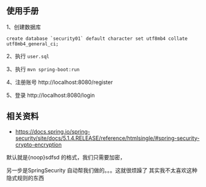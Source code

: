 ## 使用手册

1、创建数据库
```
create database `security01` default character set utf8mb4 collate utf8mb4_general_ci;
```

2、执行 `user.sql`

3、执行 `mvn spring-boot:run`

4、注册账号 http://localhost:8080/register

5、登录 http://localhost:8080/login

## 相关资料

- https://docs.spring.io/spring-security/site/docs/5.1.4.RELEASE/reference/htmlsingle/#spring-security-crypto-encryption

默认就是{noop}sdfsd 的格式，我们只需要加密，

另一步是SpringSecurity 自动帮我们做的。。。这就很烦躁了
其实我不太喜欢这种隐式规则的东西